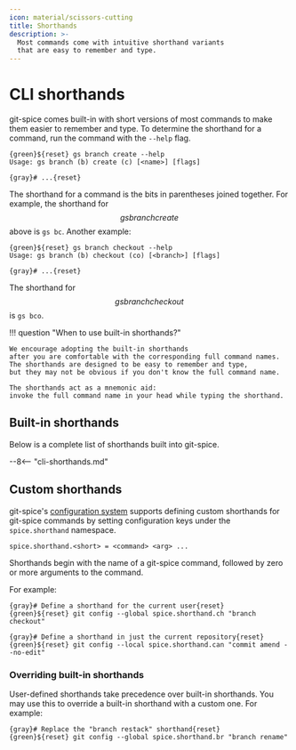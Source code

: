 ```yaml
---
icon: material/scissors-cutting
title: Shorthands
description: >-
  Most commands come with intuitive shorthand variants
  that are easy to remember and type.
---
```


# CLI shorthands

git-spice comes built-in with short versions of most commands
to make them easier to remember and type.
To determine the shorthand for a command,
run the command with the `--help` flag.

```freeze language="terminal"
{green}${reset} gs branch create --help
Usage: gs branch (b) create (c) [<name>] [flags]

{gray}# ...{reset}
```

The shorthand for a command is the bits in parentheses joined together.
For example, the shorthand for $$gs branch create$$ above is `gs bc`.
Another example:

```freeze language="terminal"
{green}${reset} gs branch checkout --help
Usage: gs branch (b) checkout (co) [<branch>] [flags]

{gray}# ...{reset}
```

The shorthand for $$gs branch checkout$$ is `gs bco`.

!!! question "When to use built-in shorthands?"

    We encourage adopting the built-in shorthands
    after you are comfortable with the corresponding full command names.
    The shorthands are designed to be easy to remember and type,
    but they may not be obvious if you don't know the full command name.

    The shorthands act as a mnemonic aid:
    invoke the full command name in your head while typing the shorthand.

## Built-in shorthands

Below is a complete list of shorthands built into git-spice.

--8<-- "cli-shorthands.md"

## Custom shorthands

<!-- gs:version unreleased -->

git-spice's [configuration system](config.md) supports defining
custom shorthands for git-spice commands
by setting configuration keys under the `spice.shorthand` namespace.

    spice.shorthand.<short> = <command> <arg> ...

Shorthands begin with the name of a git-spice command,
followed by zero or more arguments to the command.

For example:

```freeze language="terminal"
{gray}# Define a shorthand for the current user{reset}
{green}${reset} git config --global spice.shorthand.ch "branch checkout"

{gray}# Define a shorthand in just the current repository{reset}
{green}${reset} git config --local spice.shorthand.can "commit amend --no-edit"
```

### Overriding built-in shorthands

User-defined shorthands take precedence over built-in shorthands.
You may use this to override a built-in shorthand with a custom one.
For example:

```freeze language="terminal"
{gray}# Replace the "branch restack" shorthand{reset}
{green}${reset} git config --global spice.shorthand.br "branch rename"
```
